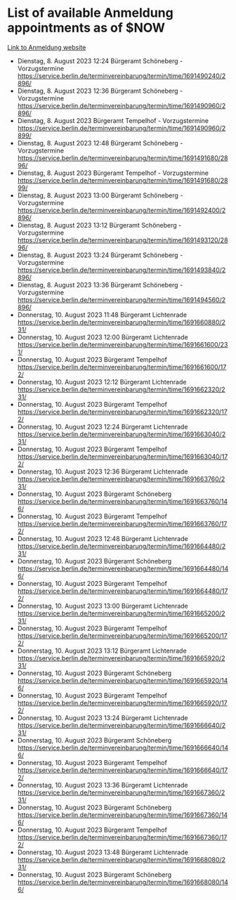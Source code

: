 # List of available Anmeldung appointments as of $NOW
[Link to Anmeldung website](https://service.berlin.de/terminvereinbarung/termin/tag.php?termin=1&anliegen[]=120686&dienstleisterlist=122210,122217,327316,122219,327312,122227,327314,122231,327346,122243,327348,122254,122252,329742,122260,329745,122262,329748,122271,327278,122273,327274,122277,327276,330436,122280,327294,122282,327290,122284,327292,122291,327270,122285,327266,122286,327264,122296,327268,150230,329760,122297,327286,122294,327284,122312,329763,122314,329775,122304,327330,122311,327334,122309,327332,317869,122281,327352,122279,329772,122283,122276,327324,122274,327326,122267,329766,122246,327318,122251,327320,122257,327322,122208,327298,122226,327300&herkunft=http%3A%2F%2Fservice.berlin.de%2Fdienstleistung%2F120686%2F)
- Dienstag, 8. August 2023 12:24 Bürgeramt Schöneberg - Vorzugstermine https://service.berlin.de/terminvereinbarung/termin/time/1691490240/2896/
- Dienstag, 8. August 2023 12:36 Bürgeramt Schöneberg - Vorzugstermine https://service.berlin.de/terminvereinbarung/termin/time/1691490960/2896/
- Dienstag, 8. August 2023  Bürgeramt Tempelhof - Vorzugstermine https://service.berlin.de/terminvereinbarung/termin/time/1691490960/2899/
- Dienstag, 8. August 2023 12:48 Bürgeramt Schöneberg - Vorzugstermine https://service.berlin.de/terminvereinbarung/termin/time/1691491680/2896/
- Dienstag, 8. August 2023  Bürgeramt Tempelhof - Vorzugstermine https://service.berlin.de/terminvereinbarung/termin/time/1691491680/2899/
- Dienstag, 8. August 2023 13:00 Bürgeramt Schöneberg - Vorzugstermine https://service.berlin.de/terminvereinbarung/termin/time/1691492400/2896/
- Dienstag, 8. August 2023 13:12 Bürgeramt Schöneberg - Vorzugstermine https://service.berlin.de/terminvereinbarung/termin/time/1691493120/2896/
- Dienstag, 8. August 2023 13:24 Bürgeramt Schöneberg - Vorzugstermine https://service.berlin.de/terminvereinbarung/termin/time/1691493840/2896/
- Dienstag, 8. August 2023 13:36 Bürgeramt Schöneberg - Vorzugstermine https://service.berlin.de/terminvereinbarung/termin/time/1691494560/2896/
- Donnerstag, 10. August 2023 11:48 Bürgeramt Lichtenrade https://service.berlin.de/terminvereinbarung/termin/time/1691660880/231/
- Donnerstag, 10. August 2023 12:00 Bürgeramt Lichtenrade https://service.berlin.de/terminvereinbarung/termin/time/1691661600/231/
- Donnerstag, 10. August 2023  Bürgeramt Tempelhof https://service.berlin.de/terminvereinbarung/termin/time/1691661600/172/
- Donnerstag, 10. August 2023 12:12 Bürgeramt Lichtenrade https://service.berlin.de/terminvereinbarung/termin/time/1691662320/231/
- Donnerstag, 10. August 2023  Bürgeramt Tempelhof https://service.berlin.de/terminvereinbarung/termin/time/1691662320/172/
- Donnerstag, 10. August 2023 12:24 Bürgeramt Lichtenrade https://service.berlin.de/terminvereinbarung/termin/time/1691663040/231/
- Donnerstag, 10. August 2023  Bürgeramt Tempelhof https://service.berlin.de/terminvereinbarung/termin/time/1691663040/172/
- Donnerstag, 10. August 2023 12:36 Bürgeramt Lichtenrade https://service.berlin.de/terminvereinbarung/termin/time/1691663760/231/
- Donnerstag, 10. August 2023  Bürgeramt Schöneberg https://service.berlin.de/terminvereinbarung/termin/time/1691663760/146/
- Donnerstag, 10. August 2023  Bürgeramt Tempelhof https://service.berlin.de/terminvereinbarung/termin/time/1691663760/172/
- Donnerstag, 10. August 2023 12:48 Bürgeramt Lichtenrade https://service.berlin.de/terminvereinbarung/termin/time/1691664480/231/
- Donnerstag, 10. August 2023  Bürgeramt Schöneberg https://service.berlin.de/terminvereinbarung/termin/time/1691664480/146/
- Donnerstag, 10. August 2023  Bürgeramt Tempelhof https://service.berlin.de/terminvereinbarung/termin/time/1691664480/172/
- Donnerstag, 10. August 2023 13:00 Bürgeramt Lichtenrade https://service.berlin.de/terminvereinbarung/termin/time/1691665200/231/
- Donnerstag, 10. August 2023  Bürgeramt Tempelhof https://service.berlin.de/terminvereinbarung/termin/time/1691665200/172/
- Donnerstag, 10. August 2023 13:12 Bürgeramt Lichtenrade https://service.berlin.de/terminvereinbarung/termin/time/1691665920/231/
- Donnerstag, 10. August 2023  Bürgeramt Schöneberg https://service.berlin.de/terminvereinbarung/termin/time/1691665920/146/
- Donnerstag, 10. August 2023  Bürgeramt Tempelhof https://service.berlin.de/terminvereinbarung/termin/time/1691665920/172/
- Donnerstag, 10. August 2023 13:24 Bürgeramt Lichtenrade https://service.berlin.de/terminvereinbarung/termin/time/1691666640/231/
- Donnerstag, 10. August 2023  Bürgeramt Schöneberg https://service.berlin.de/terminvereinbarung/termin/time/1691666640/146/
- Donnerstag, 10. August 2023  Bürgeramt Tempelhof https://service.berlin.de/terminvereinbarung/termin/time/1691666640/172/
- Donnerstag, 10. August 2023 13:36 Bürgeramt Lichtenrade https://service.berlin.de/terminvereinbarung/termin/time/1691667360/231/
- Donnerstag, 10. August 2023  Bürgeramt Schöneberg https://service.berlin.de/terminvereinbarung/termin/time/1691667360/146/
- Donnerstag, 10. August 2023  Bürgeramt Tempelhof https://service.berlin.de/terminvereinbarung/termin/time/1691667360/172/
- Donnerstag, 10. August 2023 13:48 Bürgeramt Lichtenrade https://service.berlin.de/terminvereinbarung/termin/time/1691668080/231/
- Donnerstag, 10. August 2023  Bürgeramt Schöneberg https://service.berlin.de/terminvereinbarung/termin/time/1691668080/146/
